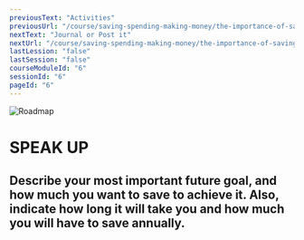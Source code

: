 ```yaml
---
previousText: "Activities"
previousUrl: "/course/saving-spending-making-money/the-importance-of-saving/activities"
nextText: "Journal or Post it"
nextUrl: "/course/saving-spending-making-money/the-importance-of-saving/journal-or-post-it"
lastLession: "false"
lastSession: "false"
courseModuleId: "6"
sessionId: "6"
pageId: "6"
---
```



![Roadmap](/assets/img/lets-talk-about-it.png)
# SPEAK UP

## Describe your most important future goal, and how much you want to save to achieve it. Also, indicate how long it will take you and how much you will have to save annually.

<sparkle-feed-post assignment-name="Who did you admire for their financial accomplishments, and why?" ></sparkle-feed-post>
